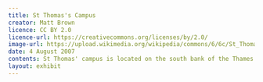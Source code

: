 ```yaml
---
title: St Thomas's Campus
creator: Matt Brown
licence: CC BY 2.0
licence-url: https://creativecommons.org/licenses/by/2.0/
image-url: https://upload.wikimedia.org/wikipedia/commons/6/6c/St_Thomas_Hospital_from_the_Thames.jpg
date: 4 August 2007
contents: St Thomas' campus is located on the south bank of the Thames in the London Borough of Lambeth, directly across from Big Ben and the Houses of Parliament. The campus houses the Departments of Further Education and Dentistry, as well as the famous Nightingale Memorial and St Thomas' Hospital. It's worth noting that St. Thomas' is King's College London's newest campus, having been renovated just five years ago to add space for health education and training.
layout: exhibit
---
```

